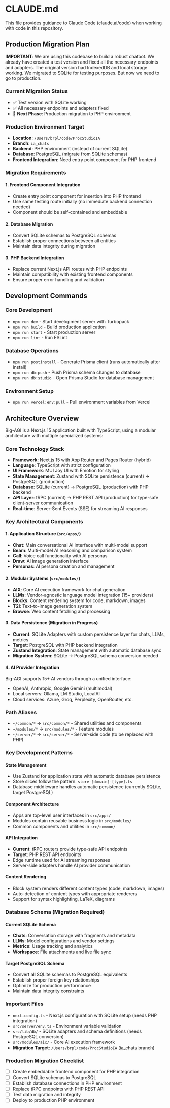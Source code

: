# CLAUDE.md

This file provides guidance to Claude Code (claude.ai/code) when working with code in this repository.

## Production Migration Plan

**IMPORTANT**: We are using this codebase to build a robust chatbot. We already have created a test version and fixed all the necessary endpoints and adapters. The original version had IndexedDB and local storage working. We migrated to SQLite for testing purposes. But now we need to go to production.

### Current Migration Status
- ✅ Test version with SQLite working
- ✅ All necessary endpoints and adapters fixed
- 🔄 **Next Phase**: Production migration to PHP environment

### Production Environment Target
- **Location**: `/Users/brpl/code/ProcStudioIA`
- **Branch**: `ia_chats`
- **Backend**: PHP environment (instead of current SQLite)
- **Database**: PostgreSQL (migrate from SQLite schemas)
- **Frontend Integration**: Need entry point component for PHP frontend

### Migration Requirements

#### 1. Frontend Component Integration
- Create entry point component for insertion into PHP frontend
- Use same testing route initially (no immediate backend connection needed)
- Component should be self-contained and embeddable

#### 2. Database Migration
- Convert SQLite schemas to PostgreSQL schemas
- Establish proper connections between all entities
- Maintain data integrity during migration

#### 3. PHP Backend Integration
- Replace current Next.js API routes with PHP endpoints
- Maintain compatibility with existing frontend components
- Ensure proper error handling and validation

## Development Commands

### Core Development
- `npm run dev` - Start development server with Turbopack
- `npm run build` - Build production application
- `npm run start` - Start production server
- `npm run lint` - Run ESLint

### Database Operations
- `npm run postinstall` - Generate Prisma client (runs automatically after install)
- `npm run db:push` - Push Prisma schema changes to database
- `npm run db:studio` - Open Prisma Studio for database management

### Environment Setup
- `npm run vercel:env:pull` - Pull environment variables from Vercel

## Architecture Overview

Big-AGI is a Next.js 15 application built with TypeScript, using a modular architecture with multiple specialized systems:

### Core Technology Stack
- **Framework**: Next.js 15 with App Router and Pages Router (hybrid)
- **Language**: TypeScript with strict configuration
- **UI Framework**: MUI Joy UI with Emotion for styling
- **State Management**: Zustand with SQLite persistence (current) → PostgreSQL (production)
- **Database**: SQLite (current) → PostgreSQL (production) with PHP backend
- **API Layer**: tRPC (current) → PHP REST API (production) for type-safe client-server communication
- **Real-time**: Server-Sent Events (SSE) for streaming AI responses

### Key Architectural Components

#### 1. Application Structure (`src/apps/`)
- **Chat**: Main conversational AI interface with multi-model support
- **Beam**: Multi-model AI reasoning and comparison system
- **Call**: Voice call functionality with AI personas
- **Draw**: AI image generation interface
- **Personas**: AI persona creation and management

#### 2. Modular Systems (`src/modules/`)
- **AIX**: Core AI execution framework for chat generation
- **LLMs**: Vendor-agnostic language model integration (15+ providers)
- **Blocks**: Content rendering system for code, markdown, images
- **T2I**: Text-to-image generation system
- **Browse**: Web content fetching and processing

#### 3. Data Persistence (Migration in Progress)
- **Current**: SQLite Adapters with custom persistence layer for chats, LLMs, metrics
- **Target**: PostgreSQL with PHP backend integration
- **Zustand Integration**: State management with automatic database sync
- **Migration System**: SQLite → PostgreSQL schema conversion needed

#### 4. AI Provider Integration
Big-AGI supports 15+ AI vendors through a unified interface:
- OpenAI, Anthropic, Google Gemini (multimodal)
- Local servers: Ollama, LM Studio, LocalAI
- Cloud services: Azure, Groq, Perplexity, OpenRouter, etc.

### Path Aliases
- `~/common/*` → `src/common/*` - Shared utilities and components
- `~/modules/*` → `src/modules/*` - Feature modules
- `~/server/*` → `src/server/*` - Server-side code (to be replaced with PHP)

### Key Development Patterns

#### State Management
- Use Zustand for application state with automatic database persistence
- Store slices follow the pattern: `store-[domain]-[type].ts`
- Database middleware handles automatic persistence (currently SQLite, target PostgreSQL)

#### Component Architecture
- Apps are top-level user interfaces in `src/apps/`
- Modules contain reusable business logic in `src/modules/`
- Common components and utilities in `src/common/`

#### API Integration
- **Current**: tRPC routers provide type-safe API endpoints
- **Target**: PHP REST API endpoints
- Edge runtime used for AI streaming responses
- Server-side adapters handle AI provider communication

#### Content Rendering
- Block system renders different content types (code, markdown, images)
- Auto-detection of content types with appropriate renderers
- Support for syntax highlighting, LaTeX, diagrams

### Database Schema (Migration Required)

#### Current SQLite Schema
- **Chats**: Conversation storage with fragments and metadata
- **LLMs**: Model configurations and vendor settings  
- **Metrics**: Usage tracking and analytics
- **Workspace**: File attachments and live file sync

#### Target PostgreSQL Schema
- Convert all SQLite schemas to PostgreSQL equivalents
- Establish proper foreign key relationships
- Optimize for production performance
- Maintain data integrity constraints

### Important Files
- `next.config.ts` - Next.js configuration with SQLite setup (needs PHP integration)
- `src/server/env.ts` - Environment variable validation
- `src/lib/db/` - SQLite adapters and schema definitions (needs PostgreSQL conversion)
- `src/modules/aix/` - Core AI execution framework
- **Migration Target**: `/Users/brpl/code/ProcStudioIA` (ia_chats branch)

### Production Migration Checklist
- [ ] Create embeddable frontend component for PHP integration
- [ ] Convert SQLite schemas to PostgreSQL
- [ ] Establish database connections in PHP environment
- [ ] Replace tRPC endpoints with PHP REST API
- [ ] Test data migration and integrity
- [ ] Deploy to production PHP environment